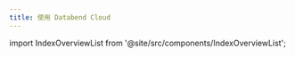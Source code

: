 ```yaml
---
title: 使用 Databend Cloud
---
```


import IndexOverviewList from '@site/src/components/IndexOverviewList';

<IndexOverviewList />
